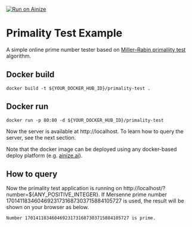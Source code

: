 [![Run on Ainize](https://ainize.ai/static/images/run_on_ainize_button.png)](https://ainize.web.app/redirect?git_repo=github.com/ainize-team/ainize-run-primality-test-example)

# Primality Test Example
A simple online prime number tester based on [Miller–Rabin primaliity test](https://en.wikipedia.org/wiki/Miller%E2%80%93Rabin_primality_test) algorithm.

## Docker build
```
docker build -t ${YOUR_DOCKER_HUB_ID}/primality-test .
```
## Docker run
```
docker run -p 80:80 -d ${YOUR_DOCKER_HUB_ID}/primality-test
```
Now the server is available at http://localhost. To learn how to query the server, see the next section.

Note that the docker image can be deployed using any docker-based deploy platform (e.g. [ainize.ai](https://ainize.ai)).

## How to query
Now the primality test application is running on http://localhost/?number=${ANY_POSITIVE_INTEGER}.
If Mersenne prime number 170141183460469231731687303715884105727 is used, the result will be shown on your browser as below.
```
Number 170141183460469231731687303715884105727 is prime.
```

